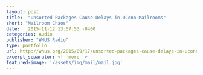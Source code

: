 ```yaml
---
layout: post
title:  "Unsorted Packages Cause Delays in UConn Mailrooms"
short: "Mailroom Chaos"
date:   2015-11-12 13:57:53 -0400
categories: Audio
publisher: "WHUS Radio"
type: portfolio
url: http://whus.org/2015/09/17/unsorted-packages-cause-delays-in-uconn-mailrooms/
excerpt_separator: <!--more-->
featured-image: '/assets/img/mail/mail.jpg'
---
```

